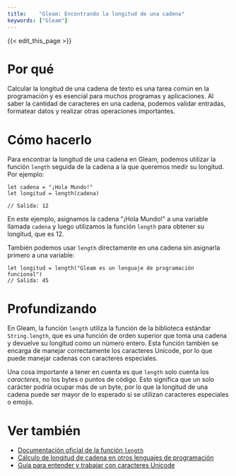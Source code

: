 ```yaml
---
title:    "Gleam: Encontrando la longitud de una cadena"
keywords: ["Gleam"]
---
```


{{< edit_this_page >}}

# Por qué
Calcular la longitud de una cadena de texto es una tarea común en la programación y es esencial para muchos programas y aplicaciones. Al saber la cantidad de caracteres en una cadena, podemos validar entradas, formatear datos y realizar otras operaciones importantes.

# Cómo hacerlo
Para encontrar la longitud de una cadena en Gleam, podemos utilizar la función `length` seguida de la cadena a la que queremos medir su longitud. Por ejemplo:

```Gleam
let cadena = "¡Hola Mundo!"
let longitud = length(cadena)

// Salida: 12
```

En este ejemplo, asignamos la cadena "¡Hola Mundo!" a una variable llamada `cadena` y luego utilizamos la función `length` para obtener su longitud, que es 12. 

También podemos usar `length` directamente en una cadena sin asignarla primero a una variable:

```Gleam
let longitud = length("Gleam es un lenguaje de programación funcional")
// Salida: 45
```

# Profundizando
En Gleam, la función `length` utiliza la función de la biblioteca estándar `String.length`, que es una función de orden superior que toma una cadena y devuelve su longitud como un número entero. Esta función también se encarga de manejar correctamente los caracteres Unicode, por lo que puede manejar cadenas con caracteres especiales.

Una cosa importante a tener en cuenta es que `length` solo cuenta los *caracteres*, no los bytes o puntos de código. Esto significa que un solo carácter podría ocupar más de un byte, por lo que la longitud de una cadena puede ser mayor de lo esperado si se utilizan caracteres especiales o emojis.

# Ver también
- [Documentación oficial de la función `length`](https://gleam.run/documentation/standard-library/string.html#length)
- [Cálculo de longitud de cadena en otros lenguajes de programación](https://stackoverflow.com/questions/42962822/how-does-the-length-function-in-other-languages-count-characters-in-a-string)
- [Guía para entender y trabajar con caracteres Unicode](https://www.smashingmagazine.com/2021/07/guide-understanding-programming-unicode/)